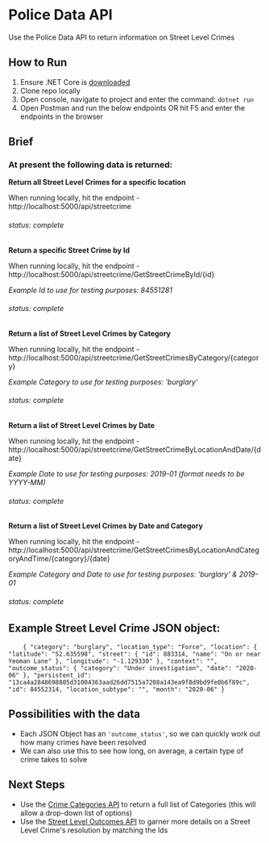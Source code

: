 # Police Data API 
Use the Police Data API to return information on Street Level Crimes

## How to Run
1. Ensure .NET Core is [downloaded](https://dotnet.microsoft.com/download/dotnet-core)
2. Clone repo locally
3. Open console, navigate to project and enter the command: `dotnet run`
4. Open Postman and run the below endpoints OR hit F5 and enter the endpoints in the browser

## Brief
### At present the following data is returned:

**Return all Street Level Crimes for a specific location**

When running locally, hit the endpoint - http://localhost:5000/api/streetcrime

###### status: complete

**Return a specific Street Crime by Id**

When running locally, hit the endpoint - http://localhost:5000/api/streetcrime/GetStreetCrimeById/{id}

_Example Id to use for testing purposes: 84551281_


###### status: complete

**Return a list of Street Level Crimes by Category**

When running locally, hit the endpoint - http://localhost:5000/api/streetcrime/GetStreetCrimesByCategory/{category}

_Example Category to use for testing purposes: 'burglary'_

###### status: complete

**Return a list of Street Level Crimes by Date**

When running locally, hit the endpoint - http://localhost:5000/api/streetcrime/GetStreetCrimeByLocationAndDate/{date}

_Example Date to use for testing purposes: 2019-01 (format needs to be YYYY-MM)_

###### status: complete

**Return a list of Street Level Crimes by Date and Category**

When running locally, hit the endpoint - http://localhost:5000/api/streetcrime/GetStreetCrimesByLocationAndCategoryAndTime/{category}/{date}

_Example Category and Date to use for testing purposes: 'burglary' & 2019-01_

###### status: complete

## Example Street Level Crime JSON object:

`    {
        "category": "burglary",
        "location_type": "Force",
        "location": {
            "latitude": "52.635598",
            "street": {
                "id": 883314,
                "name": "On or near Yeoman Lane"
            },
            "longitude": "-1.129330"
        },
        "context": "",
        "outcome_status": {
            "category": "Under investigation",
            "date": "2020-06"
        },
        "persistent_id": "13ca4a2848698805d31004363aad26dd7515a7208a143ea9f8d9bd9fe0b6f89c",
        "id": 84552314,
        "location_subtype": "",
        "month": "2020-06"
    }`

## Possibilities with the data
- Each JSON Object has an `'outcome_status'`, so we can quickly work out how many crimes have been resolved
- We can also use this to see how long, on average, a certain type of crime takes to solve

## Next Steps
- Use the [Crime Categories API](https://data.police.uk/docs/method/crime-categories/) to return a full list of Categories (this will allow a drop-down list of options)
- Use the [Street Level Outcomes API](https://data.police.uk/docs/method/outcomes-at-location/) to garner more details on a Street Level Crime's resolution by matching the Ids
